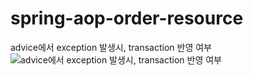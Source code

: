 # spring-aop-order-resource

advice에서 exception 발생시, transaction 반영 여부
![advice에서 exception 발생시, transaction 반영 여부](https://user-images.githubusercontent.com/63505952/148647332-31b0c3ef-8154-49dc-8343-b5861ce718e7.jpg)
